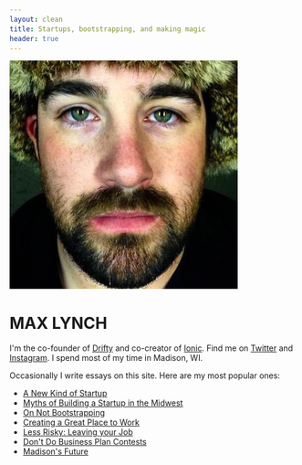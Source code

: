 ```yaml
---
layout: clean
title: Startups, bootstrapping, and making magic
header: true
---
```


<img src="images/mehat.jpg" alt="Me" id="me">

# MAX LYNCH

I'm the co-founder of [Drifty](http://drifty.com/) and co-creator of [Ionic](http://ionicframework.com/). Find me on [Twitter](http://twitter.com/maxlynch) and [Instagram](http://instagram.com/maxlynch). I spend most of my time in Madison, WI.

Occasionally I write essays on this site. Here are my most popular ones:
<nav id="most-popular">
  <ul>
    <li><a href="/blog/new-kind-of-startup/">A New Kind of Startup</a></li>
    <li><a href="/blog/building-startup-midwest-madison">Myths of Building a Startup in the Midwest</a></li>
    <li><a href="/blog/bootstrapping">On Not Bootstrapping</a></li>
    <li><a href="/blog/hiring">Creating a Great Place to Work</a></li>
    <li><a href="/blog/less-risky">Less Risky: Leaving your Job</a></li>
    <li><a href="/blog/business-plan-contests">Don't Do Business Plan Contests</a></li>
    <li><a href="/blog/madison">Madison's Future</a></li>
  </ul>
</nav>
